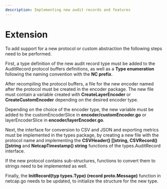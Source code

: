 ```yaml
---
description: Implementing new audit records and features
---
```


# Extension

To add support for a new protocol or custom abstraction the following steps need to be performed. 

First, a type definition of the new audit record type must be added to the AuditRecord protocol buffers definitions, as well as a **Type enumeration** following the naming convention with the **NC prefix**. 

After recompiling the protocol buffers, a file for the new encoder named after the protocol must be created in the encoder package. The new file must contain a variable created with **CreateLayerEncoder** or **CreateCustomEncoder** depending on the desired encoder type. 

Depending on the choice of the encoder type, the new variable must be added to the customEncoderSlice in **encoder/customEncoder.go** or layerEncoderSlice in **encoder/layerEncoder.go**. 

Next, the interface for conversion to CSV and JSON and exporting metrics must be implemented in the types package, by creating a new file with the protocol name and implementing the **CSVHeader\(\) \[\]string, CSVRecord\(\) \[\]string** and **NetcapTimestamp\(\) string** functions of the types.AuditRecord interface. 

If the new protocol contains sub-structures, functions to convert them to strings need to be implemented as well. 

Finally, the **InitRecord\(typ types.Type\) \(record proto.Message\)** function in netcap.go needs to be updated, to initialize the structure for the new type.

